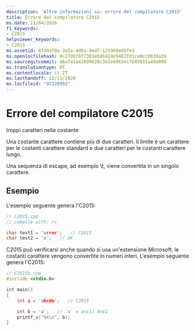 ```yaml
---
description: 'Altre informazioni su: errore del compilatore C2015'
title: Errore del compilatore C2015
ms.date: 11/04/2016
f1_keywords:
- C2015
helpviewer_keywords:
- C2015
ms.assetid: 8f40af0a-3a5a-4d6a-8ed7-125966e6bfed
ms.openlocfilehash: 0c27dbf8f7383ebd6424e9482fd1ce8cc0839a39
ms.sourcegitcommit: d6af41e42699628c3e2e6063ec7b03931a49a098
ms.translationtype: MT
ms.contentlocale: it-IT
ms.lasthandoff: 12/11/2020
ms.locfileid: "97220955"
---
```

# <a name="compiler-error-c2015"></a>Errore del compilatore C2015

troppi caratteri nella costante

Una costante carattere contiene più di due caratteri. Il limite è un carattere per le costanti carattere standard e due caratteri per le costanti carattere lungo.

Una sequenza di escape, ad esempio \t, viene convertita in un singolo carattere.

## <a name="examples"></a>Esempio

L'esempio seguente genera l'C2015:

```cpp
// C2015.cpp
// compile with: /c

char test1 = 'error';   // C2015
char test2 = 'e';   // OK
```

C2015 può verificarsi anche quando si usa un'estensione Microsoft, le costanti carattere vengono convertite in numeri interi.  L'esempio seguente genera l'C2015:

```cpp
// C2015b.cpp
#include <stdio.h>

int main()
{
    int a = 'abcde';   // C2015

    int b = 'a';   // 'a' = ascii 0x61
    printf_s("%x\n", b);
}
```
